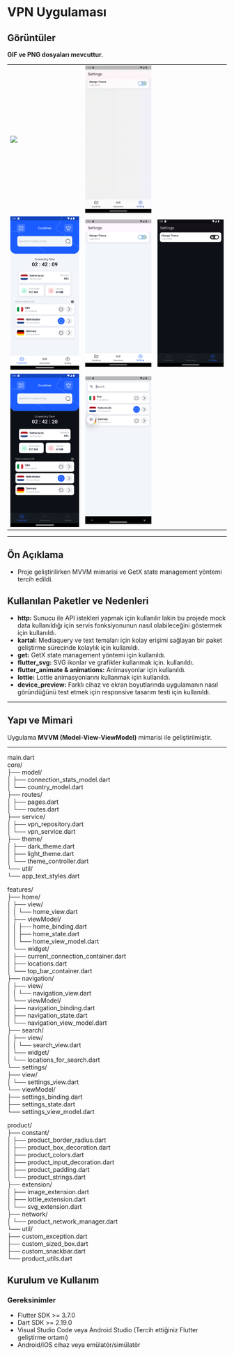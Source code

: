# VPN Uygulaması


## Görüntüler
**GIF ve PNG dosyaları mevcuttur.**

<table>
  <tr>
    <td><img src="app_images/app.gif" width="250" /></td>
    <td><img src="app_images/theme_change.gif" width="250" /></td>
  </tr>
  <tr>
    <td><img src="app_images/1.png" width="250" /></td>
    <td><img src="app_images/2.png" width="250" /></td>
    <td><img src="app_images/3.png" width="250" /></td>
  </tr>
  <tr>
    <td><img src="app_images/4.png" width="250" /></td>
    <td><img src="app_images/5.png" width="250" /></td>
  </tr>
</table>

---

## Ön Açıklama
- Proje geliştirilirken MVVM mimarisi ve GetX state management yöntemi tercih edildi.

## Kullanılan Paketler ve Nedenleri

- **http:** Sunucu ile API istekleri yapmak için kullanılır lakin bu projede mock data kullanıldığı için servis fonksiyonunun nasıl olabileceğini göstermek için kullanıldı.  
- **kartal:** Mediaquery ve text temaları için kolay erişimi sağlayan bir paket geliştirme sürecinde kolaylık için kullanıldı.  
- **get:** GetX state management yöntemi için kullanıldı.  
- **flutter_svg:** SVG ikonlar ve grafikler kullanmak için. kullanıldı.  
- **flutter_animate & animations:** Animasyonlar için kullanıldı.  
- **lottie:** Lottie animasyonlarını kullanmak için kullanıldı.  
- **device_preview:** Farklı cihaz ve ekran boyutlarında uygulamanın nasıl göründüğünü test etmek için responsive tasarım testi için kullanıldı.  

---

## Yapı ve Mimari
Uygulama **MVVM (Model-View-ViewModel)** mimarisi ile geliştirilmiştir.

---

main.dart<br>
core/<br>
├── model/<br>
│   ├── connection_stats_model.dart<br>
│   └── country_model.dart<br>
├── routes/<br>
│   ├── pages.dart<br>
│   └── routes.dart<br>
├── service/<br>
│   ├── vpn_repository.dart<br>
│   └── vpn_service.dart<br>
├── theme/<br>
│   ├── dark_theme.dart<br>
│   ├── light_theme.dart<br>
│   └── theme_controller.dart<br>
└── util/<br>
    └── app_text_styles.dart<br>

features/<br>
├── home/<br>
│   ├── view/<br>
│   │   └── home_view.dart<br>
│   ├── viewModel/<br>
│   │   ├── home_binding.dart<br>
│   │   ├── home_state.dart<br>
│   │   └── home_view_model.dart<br>
│   └── widget/<br>
│       ├── current_connection_container.dart<br>
│       ├── locations.dart<br>
│       └── top_bar_container.dart<br>
├── navigation/<br>
│   ├── view/<br>
│   │   └── navigation_view.dart<br>
│   └── viewModel/<br>
│       ├── navigation_binding.dart<br>
│       ├── navigation_state.dart<br>
│       └── navigation_view_model.dart<br>
├── search/<br>
│   ├── view/<br>
│   │   └── search_view.dart<br>
│   └── widget/<br>
│       └── locations_for_search.dart<br>
└── settings/<br>
    ├── view/<br>
    │   └── settings_view.dart<br>
    └── viewModel/<br>
        ├── settings_binding.dart<br>
        ├── settings_state.dart<br>
        └── settings_view_model.dart<br>

product/<br>
├── constant/<br>
│   ├── product_border_radius.dart<br>
│   ├── product_box_decoration.dart<br>
│   ├── product_colors.dart<br>
│   ├── product_input_decoration.dart<br>
│   ├── product_padding.dart<br>
│   └── product_strings.dart<br>
├── extension/<br>
│   ├── image_extension.dart<br>
│   ├── lottie_extension.dart<br>
│   └── svg_extension.dart<br>
├── network/<br>
│   └── product_network_manager.dart<br>
└── util/<br>
    ├── custom_exception.dart<br>
    ├── custom_sized_box.dart<br>
    ├── custom_snackbar.dart<br>
    └── product_utils.dart<br>


## Kurulum ve Kullanım

### Gereksinimler

- Flutter SDK >= 3.7.0  
- Dart SDK >= 2.19.0
- Visual Studio Code veya Android Studio (Tercih ettiğiniz Flutter geliştirme ortamı)  
- Android/iOS cihaz veya emülatör/simülatör
